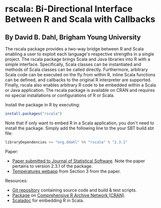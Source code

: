 rscala: Bi-Directional Interface Between R and Scala with Callbacks
===================================================================

By David B. Dahl, Brigham Young University
------------------------------------------

The rscala package provides a two-way bridge between R and Scala enabling a
user to exploit each language's respective strengths in a single project. The
rscala package brings Scala and Java libraries into R with a simple interface.
Specifically, Scala classes can be instantiated and methods of Scala classes
can be called directly. Furthermore, arbitrary Scala code can be executed on
the fly from within R, inline Scala functions can be defined, and callbacks to
the original R interpreter are supported. Finally, rscala also enables
arbitrary R code to be embedded within a Scala or Java application.  The rscala
package is available on CRAN and requires no special installations or
configurations of R or Scala. 

Install the package in R by executing:

```R
install.packages("rscala") 
```

Note that if only want to embed R in a Scala application, you don't need to
install the package. Simply add the following line to the your SBT build.sbt
file:

```scala
libraryDependencies += "org.ddahl" %% "rscala" % "2.3.1"
```

Paper:

* [Paper submitted to Journal of Statistical Software](https://dahl.byu.edu/software/rscala/Integration_of_R_and_Scala_Using_rscala.pdf). Note the paper pertains to version 2.3.1 of the package.
* [Temperatures webapp](https://dahl.byu.edu/software/rscala/temperature/) from Section 3 from the paper.

Resources:

* [Git repository](https://github.com/dbdahl/rscala) containing source code and build & test scripts.
* [Package](https://cran.r-project.org/package=rscala) on [Comprehensive R Archive Network (CRAN)](http://cran.r-project.org/).
* [Scaladoc](https://dahl.byu.edu/software/rscala/scaladoc/org/ddahl/rscala/RClient.html) for embedding R in Scala.

